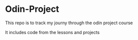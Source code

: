 # Odin-Project
This repo is to track my journy through the odin project course

It includes code from the lessons and projects 